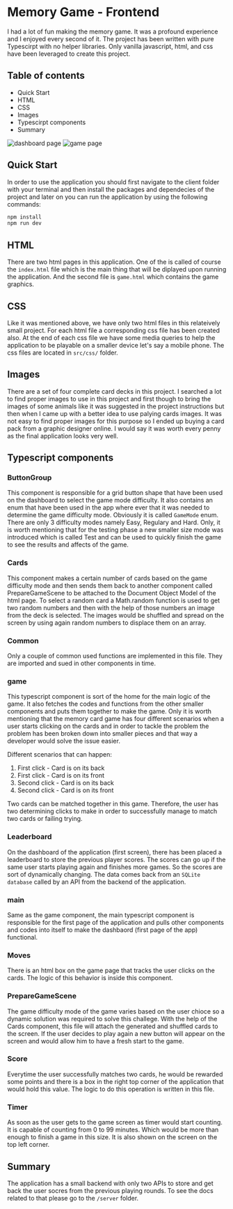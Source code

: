 # Memory Game - Frontend

I had a lot of fun making the memory game. It was a profound experience and I enjoyed every second of it. The project has been written with pure Typescirpt with no helper libraries. 
Only vanilla javascript, html, and css have been leveraged to create this project. 

## Table of contents

- Quick Start
- HTML
- CSS
- Images
- Typescirpt components
- Summary

 <img src="designs/screenshots2.png" alt="dashboard page" class="inline"/>
 <img src="designs/screenshots1.png" alt="game page" class="inline"/>

## Quick Start

In order to use the application you should first navigate to the client folder with your terminal and then install the packages and dependecies of the project and later on you can run the application by using the following commands: 

```bash
npm install 
npm run dev
```

## HTML

There are two html pages in this application. One of the is called of course the `index.html` file which is the main thing that will be diplayed upon running the application. And the second file is `game.html` which contains the game graphics. 

## CSS 
Like it was mentioned above, we have only two html files in this relateively small project. For each html file a corresponding css file has been created also. At the end of each css file we have some media queries to help the application to be playable on a smaller device let's say a mobile phone. The css files are located in `src/css/` folder. 

## Images

There are a set of four complete card decks in this project. I searched a lot to find proper images to use in this project and first though to bring the images of some animals like it was suggested in the project instructions but then when I came up with a better idea to use palying cards images. It was not easy to find proper images for this purpose so I ended up buying a card pack from a graphic designer online. I would say it was worth every penny as the final application looks very well. 

## Typescript components 

### ButtonGroup 

This component is responsible for a grid button shape that have been used on the dashboard to select the game mode difficulty. It also contains an enum that have been used in the app where ever that it was needed to determine the game difficulty mode. Obviously it is called `GameMode` enum. There are only 3 difficulty modes namely Easy, Regulary and Hard. Only, it is worth mentioning that for the testing phase a new smaller size mode was introduced which is called Test and can be used to quickly finish the game to see the results and affects of the game. 

### Cards

This component makes a certain number of cards based on the game difficulty mode and then sends them back to another component called PrepareGameScene to be attached to the Document Object Model of the html page. To select a random card a Math.random function is used to get two random numbers and then with the help of those numbers an image from the deck is selected. The images would be shuffled and spread on the screen by using again random numbers to displace them on an array. 

### Common

Only a couple of common used functions are implemented in this file. They are imported and sued in other components in time. 

### game 

This typescript component is sort of the home for the main logic of the game. It also fetches the codes and functions from the other smaller components and puts them together to make the game. Only it is worth mentioning that the memory card game has four different scenarios when a user starts clicking on the cards and in order to tackle the problem the problem has been broken down into smaller pieces and that way a developer would solve the issue easier.

Different scenarios that can happen:
1. First click - Card is on its back
2. First click - Card is on its front
3. Second click - Card is on its back
4. Second click - Card is on its front

Two cards can be matched together in this game. Therefore, the user has two determining clicks to make in order to successfully manage to match two cards or failing trying. 

### Leaderboard

On the dashboard of the application (first screen), there has been placed a leaderboard to store the previous player scores. The scores can go up if the same user starts playing again and finishes more games. So the scores are sort of dynamically changing. The data comes back from an `SQLite database` called by an API from the backend of the application. 

### main

Same as the game component, the main typescript component is responsible for the first page of the application and pulls other components and codes into itself to make the dashbaord (first page of the app) functional. 

### Moves

There is an html box on the game page that tracks the user clicks on the cards. The logic of this behavior is inside this component. 

### PrepareGameScene 

The game difficulty mode of the game varies based on the user chioce so a dynamic solution was required to solve this challege. With the help of the Cards component, this file will attach the generated and shuffled cards to the screen. If the user decides to play again a new button will appear on the screen and would allow him to have a fresh start to the game. 

### Score

Everytime the user successfully matches two cards, he would be rewarded some points and there is a box in the right top corner of the application that would hold this value. The logic to do this operation is written in this file. 

### Timer

As soon as the user gets to the game screen as timer would start counting. It is capable of counting from 0 to 99 minutes. Which would be more than enough to finish a game in this size. It is also shown on the screen on the top left corner. 

## Summary 

The application has a small backend with only two APIs to store and get back the user socres from the previous playing rounds. To see the docs related to that please go to the `/server` folder. 

